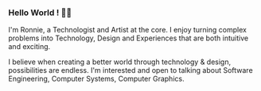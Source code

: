### Hello World ! 👋🏽
I'm Ronnie, a Technologist and Artist at the core. I enjoy turning complex problems into Technology, Design and Experiences that are both intuitive and exciting. 

I believe when creating a better world through technology & design, possibilities are endless. I'm interested and open to talking about Software Engineering, Computer Systems, Computer Graphics.
